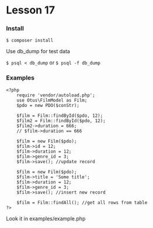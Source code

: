 # Lesson 17

### Install
`$ composer install`

 Use db_dump for test data

`$ psql < db_dump` or `$ psql -f db_dump`

### Examples

	<?php
		require 'vendor/autoload.php';
		use Otus\FilmModel as Film;
		$pdo = new PDO($conStr);

		$film = Film::findById($pdo, 12);
		$film2 = Film::findById($pdo, 12);
		$film2->duration = 666;
		// $film->duration == 666

		$film = new Film($pdo);
		$film->id = 12;
		$film->duration = 12;
		$film->genre_id = 3;
		$film->save(); //update record

		$film = new Film($pdo);
		$film->title = 'Some title';
		$film->duration = 12;
		$film->genre_id = 3;
		$film->save(); //insert new record

		$film = Film::findAll(); //get all rows from table
    ?>

Look it in examples/example.php 